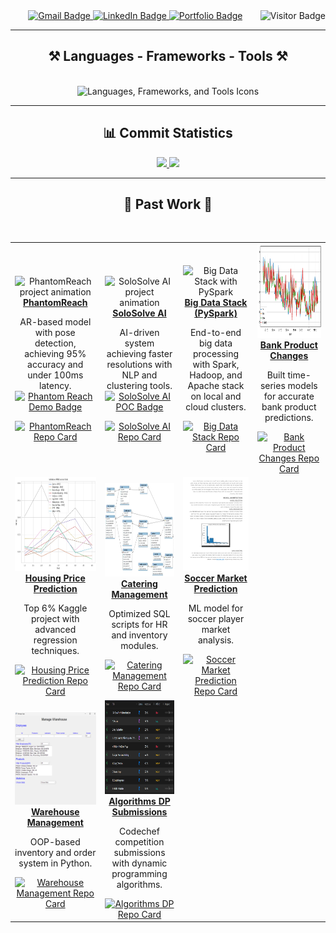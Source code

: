 <div align="center"> 
  <img align="right" src="https://visitor-badge.laobi.icu/badge?page_id=shovalbenjer.shovalbenjer" alt="Visitor Badge" />
</div>
 
<div align="center"> 
  <a href="mailto:Shovalb9@gmail.com">
    <img src="https://img.shields.io/badge/Gmail-333333?style=for-the-badge&logo=gmail&logoColor=red" alt="Gmail Badge" />
  </a>
  <a href="https://linkedin.com/in/shoval-benjer-712894b9" target="_blank">
    <img src="https://img.shields.io/badge/LinkedIn-0077B5?style=for-the-badge&logo=linkedin&logoColor=white" alt="LinkedIn Badge" />
  </a>
  <a href="https://github.com/ShovalBenjer?tab=repositories" target="_blank">
    <img src="https://img.shields.io/badge/Portfolio-FF5722?style=for-the-badge&logo=todoist&logoColor=white" alt="Portfolio Badge" />
  </a>
</div>

<hr/>

<h2 align="center">⚒️ Languages - Frameworks - Tools ⚒️</h2>
<br/>
<div align="center">
  <img src="https://skillicons.dev/icons?i=python,rust,mysql,fastapi,tailwind,postgres,kafka,html,css,nodejs,react,ts,tensorflow,pytorch,azure" alt="Languages, Frameworks, and Tools Icons" />
  <br/>
  <hr/>
</div>

<h2 align="center">📊 Commit Statistics</h2>

<div align="center">

  <!-- First Card -->
  <a href="https://github.com/anuraghazra/github-readme-stats">
    <img height="200" src="https://github-readme-stats.vercel.app/api/top-langs?username=ShovalBenjer&hide=Jupyter%20Notebook,html&theme=cobalt&card_width=400" />
  </a>

  <!-- Second Card -->
  <a href="https://github.com/anuraghazra/github-readme-stats">
    <img height="200" src="https://github-readme-stats.vercel.app/api?username=ShovalBenjer&show_icons=true&theme=cobalt&card_width=320" />
  </a>
</div>



<hr/>

<h2 align="center">🚀 Past Work 🚀</h2>
<br/>
<div align="center">
  <table>
    <tr>
      <!-- PhantomReach -->
      <td align="center">
        <img src="phantomreach.gif" alt="PhantomReach project animation" height="150"/>
        <br/>
        <a href="https://github.com/phantomreach/phantom-reach-poc"><b>PhantomReach</b></a>
        <p>
          AR-based model with pose detection, achieving 95% accuracy and under 100ms latency.
          <br/>
          <a href="https://phantom-reach-poc.lovable.app/">
            <img src="https://img.shields.io/badge/Phantom%20Reach-Click%20Demo-green?style=for-the-badge" alt="Phantom Reach Demo Badge" />
          </a>
        </p>
        <!-- Repo Card for PhantomReach -->
        <a href="https://github.com/phantomreach/phantom-reach-poc">
          <img height="200" src="https://github-readme-stats.vercel.app/api/pin/?username=phantomreach&repo=phantom-reach-poc&theme=cobalt" alt="PhantomReach Repo Card" />
        </a>
      </td>
      <!-- SoloSolve AI -->
      <td align="center">
        <img src="solosolve in a nutshell.gif" alt="SoloSolve AI project animation" height="150"/>
        <br/>
        <a href="https://github.com/solosolve-ai/solosolve-ai-demo"><b>SoloSolve AI</b></a>
        <p>
          AI-driven system achieving faster resolutions with NLP and clustering tools.
          <br/>
          <a href="https://solosolve-ai-demo.lovable.app/">
            <img src="https://img.shields.io/badge/SoloSolve%20AI-Visit%20POC-green?style=for-the-badge" alt="SoloSolve AI POC Badge" />
          </a>
        </p>
        <!-- Repo Card for SoloSolve AI -->
        <a href="https://github.com/solosolve-ai/solosolve-ai-demo">
          <img height="200" src="https://github-readme-stats.vercel.app/api/pin/?username=solosolve-ai&repo=solosolve-ai-demo&theme=cobalt" alt="SoloSolve AI Repo Card" />
        </a>
      </td>
            <!-- Big Data Stack with PySpark -->
      <td align="center">
        <img src="https://raw.githubusercontent.com/ShovalBenjer/Bigdata_Pyspark_Spark_Hadoop_Apache/main/assets/spark_cluster.png" alt="Big Data Stack with PySpark" height="150"/>
        <br/>
        <a href="https://github.com/ShovalBenjer/Bigdata_Pyspark_Spark_Hadoop_Apache"><b>Big Data Stack (PySpark)</b></a>
        <p>
          End-to-end big data processing with Spark, Hadoop, and Apache stack on local and cloud clusters.
        </p>
        <a href="https://github.com/ShovalBenjer/Bigdata_Pyspark_Spark_Hadoop_Apache">
          <img height="200" src="https://github-readme-stats.vercel.app/api/pin/?username=ShovalBenjer&repo=Bigdata_Pyspark_Spark_Hadoop_Apache&theme=cobalt" alt="Big Data Stack Repo Card" />
        </a>
      </td>
      <!-- Bank Product Changes -->
      <td align="center">
        <img src="BANKING.png" alt="Bank Product Changes project" height="150"/>
        <br/>
        <a href="https://github.com/ShovalBenjer/Bank-Change-Prediction"><b>Bank Product Changes</b></a>
        <p>Built time-series models for accurate bank product predictions.</p>
        <!-- Repo Card for Bank Product Changes -->
        <a href="https://github.com/ShovalBenjer/Bank-Change-Prediction">
          <img height="200" src="https://github-readme-stats.vercel.app/api/pin/?username=ShovalBenjer&repo=Bank-Change-Prediction&theme=cobalt" alt="Bank Product Changes Repo Card" />
        </a>
      </td>
    </tr>
    <tr>
      <!-- Housing Price Prediction -->
      <td align="center">
        <img src="HOUSING.png" alt="Housing Price Prediction project" height="150"/>
        <br/>
        <a href="https://github.com/ShovalBenjer/Housing_Price_Prediction_Advanced_Regresson_Kaggle"><b>Housing Price Prediction</b></a>
        <p>Top 6% Kaggle project with advanced regression techniques.</p>
        <!-- Repo Card for Housing Price Prediction -->
        <a href="https://github.com/ShovalBenjer/Housing_Price_Prediction_Advanced_Regresson_Kaggle">
          <img height="200" src="https://github-readme-stats.vercel.app/api/pin/?username=ShovalBenjer&repo=Housing_Price_Prediction_Advanced_Regresson_Kaggle&theme=cobalt" alt="Housing Price Prediction Repo Card" />
        </a>
      </td>
      <!-- Catering Management -->
      <td align="center">
        <img src="DATABASE.jpg" alt="Catering Management project" height="150"/>
        <br/>
        <a href="https://github.com/ShovalBenjer/Catering_Company_Management_System"><b>Catering Management</b></a>
        <p>Optimized SQL scripts for HR and inventory modules.</p>
        <!-- Repo Card for Catering Management -->
        <a href="https://github.com/ShovalBenjer/Catering_Company_Management_System">
          <img height="200" src="https://github-readme-stats.vercel.app/api/pin/?username=ShovalBenjer&repo=Catering_Company_Management_System&theme=cobalt" alt="Catering Management Repo Card" />
        </a>
      </td>
      <!-- Soccer Market Prediction -->
      <td align="center">
        <img src="AI.png" alt="Soccer Market Prediction project" height="150"/>
        <br/>
        <a href="https://github.com/ShovalBenjer/CS_188-Introduction-to-Artificial-Intelligence-Final_Project"><b>Soccer Market Prediction</b></a>
        <p>ML model for soccer player market analysis.</p>
        <!-- Repo Card for Soccer Market Prediction -->
        <a href="https://github.com/ShovalBenjer/CS_188-Introduction-to-Artificial-Intelligence-Final_Project">
          <img height="200" src="https://github-readme-stats.vercel.app/api/pin/?username=ShovalBenjer&repo=CS_188-Introduction-to-Artificial-Intelligence-Final_Project&theme=cobalt" alt="Soccer Market Prediction Repo Card" />
        </a>
      </td>
    </tr>
    <tr>
      <!-- Warehouse Management -->
      <td align="center">
        <img src="GUI.png" alt="Warehouse Management project" height="150"/>
        <br/>
        <a href="https://github.com/ShovalBenjer/Manage-Warehouse-OOP-Python"><b>Warehouse Management</b></a>
        <p>OOP-based inventory and order system in Python.</p>
        <!-- Repo Card for Warehouse Management -->
        <a href="https://github.com/ShovalBenjer/Manage-Warehouse-OOP-Python">
          <img height="200" src="https://github-readme-stats.vercel.app/api/pin/?username=ShovalBenjer&repo=Manage-Warehouse-OOP-Python&theme=cobalt" alt="Warehouse Management Repo Card" />
        </a>
      </td>
      <!-- Algorithms / Dynamic Programming -->
      <td align="center">
        <img src="algorithms.png" alt="Algorithms & Dynamic Programming project" height="150"/>
        <br/>
        <a href="https://github.com/ShovalBenjer/Algorithms_DynamicProgramming_Codechef_Competition_Submissions"><b>Algorithms DP Submissions</b></a>
        <p>Codechef competition submissions with dynamic programming algorithms.</p>
        <!-- Repo Card for Algorithms DP -->
        <a href="https://github.com/ShovalBenjer/Algorithms_DynamicProgramming_Codechef_Competition_Submissions">
          <img height="200" src="https://github-readme-stats.vercel.app/api/pin/?username=ShovalBenjer&repo=Algorithms_DynamicProgramming_Codechef_Competition_Submissions&theme=cobalt" alt="Algorithms DP Repo Card" />
        </a>
      </td>
    </tr>
  </table>
</div>
